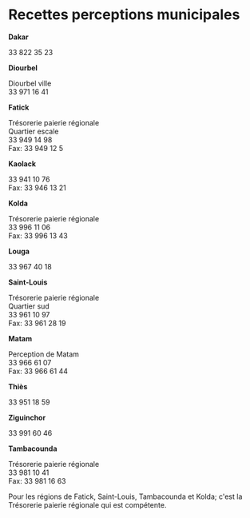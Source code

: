 # Recettes perceptions municipales

**Dakar**  
  
33 822 35 23  
  
**Diourbel**  
  
Diourbel ville  
33 971 16 41  
  
**Fatick**  
  
Trésorerie paierie régionale  
Quartier escale  
33 949 14 98  
Fax: 33 949 12 5  
  
**Kaolack**  
  
33 941 10 76  
Fax: 33 946 13 21  
  
**Kolda**  
  
Trésorerie paierie régionale  
33 996 11 06  
Fax: 33 996 13 43  
  
**Louga**  
  
33 967 40 18  
  
**Saint-Louis**

Trésorerie paierie régionale  
Quartier sud  
33 961 10 97  
Fax: 33 961 28 19  
  
**Matam**  
  
Perception de Matam  
33 966 61 07  
Fax: 33 966 61 44  
  
**Thiès**  
  
33 951 18 59  
  
**Ziguinchor**  
  
33 991 60 46  
  
**Tambacounda**  
  
Trésorerie paierie régionale  
33 981 10 41  
Fax: 33 981 16 63  

Pour les régions de Fatick, Saint-Louis, Tambacounda et Kolda; c'est la Trésorerie paierie régionale qui est compétente.